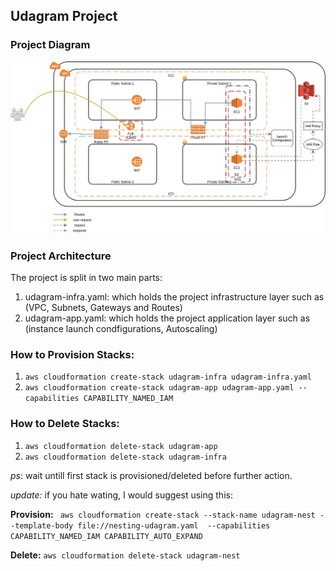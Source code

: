 ## Udagram Project
### Project Diagram
![alt text](https://github.com/deyaa-m/CloudformationHAproject/blob/master/udacity-iac.jpg)
### Project Architecture
The project is split in two main parts:
1. udagram-infra.yaml: which holds the project infrastructure layer such as (VPC, Subnets, Gateways and Routes)
2. udagram-app.yaml: which holds the project application layer such as (instance launch condfigurations, Autoscaling)

### How to Provision Stacks:
1. ```aws cloudformation create-stack udagram-infra udagram-infra.yaml```  
2. ```aws cloudformation create-stack udagram-app udagram-app.yaml --capabilities CAPABILITY_NAMED_IAM```

### How to Delete Stacks:
1. ```aws cloudformation delete-stack udagram-app```
2. ```aws cloudformation delete-stack udagram-infra```

*ps*: wait untill first stack is provisioned/deleted before further action.

*update:* if you hate wating, I would suggest using this:

**Provision:**  ``` aws cloudformation create-stack --stack-name udagram-nest --template-body file://nesting-udagram.yaml  --capabilities CAPABILITY_NAMED_IAM CAPABILITY_AUTO_EXPAND```

**Delete:** ```aws cloudformation delete-stack udagram-nest```